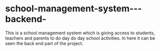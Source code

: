 # school-management-system---backend-
This is a school management system which is giving access to students, teachers and parents to do day do day school activities. In here it can be seen the back end part of the project.
